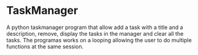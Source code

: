 # TaskManager
A python taskmanager program that allow add a task with a title and a description, remove, display the tasks in the manager and clear all the tasks. The programas works on a looping allowing the user to do multiple functions at the same session.
